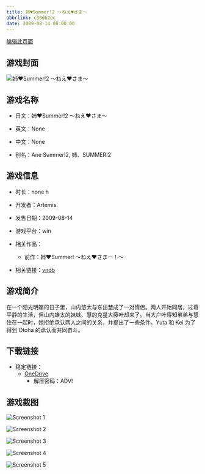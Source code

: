 ```yaml
---
title: 姉♥Summer!2 ～ねえ♥さま～
abbrlink: c36db2ec
date: 2009-08-14 00:00:00
---
```

[编辑此页面](https://github.com/ACG-3/ADV3-source/blob/main/source/_posts/games/%E5%A7%89%E2%99%A5Summer%212%20%EF%BD%9E%E3%81%AD%E3%81%88%E2%99%A5%E3%81%95%E3%81%BE%EF%BD%9E.md)

## 游戏封面

![姉♥Summer!2 ～ねえ♥さま～](https://pan.timero.xyz/d/onedrive/img_lib_001/%E5%A7%89%E2%99%A5Summer%212%20%EF%BD%9E%E3%81%AD%E3%81%88%E2%99%A5%E3%81%95%E3%81%BE%EF%BD%9E_cover.avif)


## 游戏名称

- 日文：姉♥Summer!2 ～ねえ♥さま～
- 英文：None
- 中文：None

- 别名：Ane Summer!2, 姉、SUMMER!2


## 游戏信息

- 时长：none h
- 开发者：Artemis.
- 发售日期：2009-08-14
- 游戏平台：win
- 相关作品：
   - 前作：姉♥Summer! ～ねえ♥さまー！～

- 相关链接：[vndb](https://vndb.org/v3107)


## 游戏简介

在一个阳光明媚的日子里，山内悠太与东出慧成了一对情侣。两人开始同居，过着平静的生活，但山内雄太的妹妹、慧的克星大藤叶却来了。当大户叶得知弟弟与慧住在一起时，她拒绝承认两人之间的关系，并提出了一些条件。Yuta 和 Kei 为了得到 Otoha 的承认而共同奋斗。




## 下载链接

- 稳定链接：
    - [OneDrive](https://pan.timero.xyz/onedrive/adv_lib_001/%E5%A7%89%E2%99%A5Summer%212%20%EF%BD%9E%E3%81%AD%E3%81%88%E2%99%A5%E3%81%95%E3%81%BE%EF%BD%9E)
        - 解压密码：ADV!



## 游戏截图


![Screenshot 1](https://pan.timero.xyz/d/onedrive/img_lib_001/%E5%A7%89%E2%99%A5Summer%212%20%EF%BD%9E%E3%81%AD%E3%81%88%E2%99%A5%E3%81%95%E3%81%BE%EF%BD%9E_Screenshot_1.avif)

![Screenshot 2](https://pan.timero.xyz/d/onedrive/img_lib_001/%E5%A7%89%E2%99%A5Summer%212%20%EF%BD%9E%E3%81%AD%E3%81%88%E2%99%A5%E3%81%95%E3%81%BE%EF%BD%9E_Screenshot_2.avif)

![Screenshot 3](https://pan.timero.xyz/d/onedrive/img_lib_001/%E5%A7%89%E2%99%A5Summer%212%20%EF%BD%9E%E3%81%AD%E3%81%88%E2%99%A5%E3%81%95%E3%81%BE%EF%BD%9E_Screenshot_3.avif)

![Screenshot 4](https://pan.timero.xyz/d/onedrive/img_lib_001/%E5%A7%89%E2%99%A5Summer%212%20%EF%BD%9E%E3%81%AD%E3%81%88%E2%99%A5%E3%81%95%E3%81%BE%EF%BD%9E_Screenshot_4.avif)

![Screenshot 5](https://pan.timero.xyz/d/onedrive/img_lib_001/%E5%A7%89%E2%99%A5Summer%212%20%EF%BD%9E%E3%81%AD%E3%81%88%E2%99%A5%E3%81%95%E3%81%BE%EF%BD%9E_Screenshot_5.avif)

